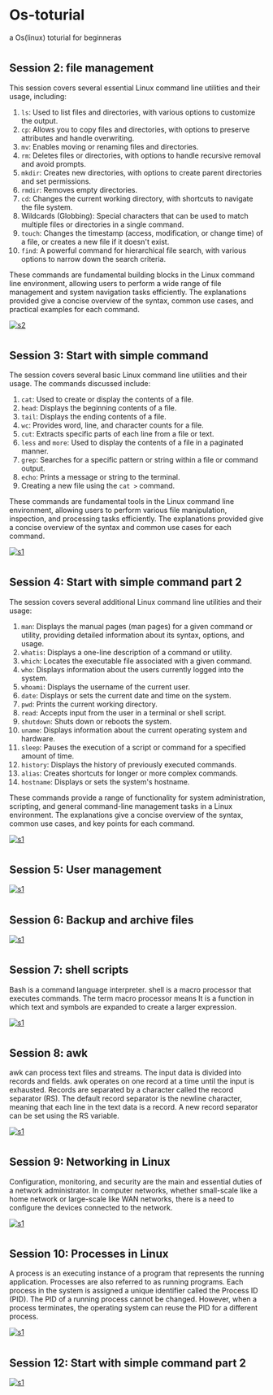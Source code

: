 # Os-toturial
a Os(linux) toturial for beginneras

#

## Session 2: file management

This session covers several essential Linux command line utilities and their usage, including:

1. `ls`: Used to list files and directories, with various options to customize the output.
2. `cp`: Allows you to copy files and directories, with options to preserve attributes and handle overwriting.
3. `mv`: Enables moving or renaming files and directories.
4. `rm`: Deletes files or directories, with options to handle recursive removal and avoid prompts.
5. `mkdir`: Creates new directories, with options to create parent directories and set permissions.
6. `rmdir`: Removes empty directories.
7. `cd`: Changes the current working directory, with shortcuts to navigate the file system.
8. Wildcards (Globbing): Special characters that can be used to match multiple files or directories in a single command.
9. `touch`: Changes the timestamp (access, modification, or change time) of a file, or creates a new file if it doesn't exist.
10. `find`: A powerful command for hierarchical file search, with various options to narrow down the search criteria.

These commands are fundamental building blocks in the Linux command line environment, allowing users to perform a wide range of file management and system navigation tasks efficiently. The explanations provided give a concise overview of the syntax, common use cases, and practical examples for each command.


 [![s2](https://img.shields.io/badge/s2%20read-FCFC0F)](https://github.com/tahamusvi/Os-toturial/blob/main/s2.md)

#

## Session 3: Start with simple command


The session covers several basic Linux command line utilities and their usage. The commands discussed include:

1. `cat`: Used to create or display the contents of a file.
2. `head`: Displays the beginning contents of a file.
3. `tail`: Displays the ending contents of a file.
4. `wc`: Provides word, line, and character counts for a file.
5. `cut`: Extracts specific parts of each line from a file or text.
6. `less` and `more`: Used to display the contents of a file in a paginated manner.
7. `grep`: Searches for a specific pattern or string within a file or command output.
8. `echo`: Prints a message or string to the terminal.
9. Creating a new file using the `cat >` command.

These commands are fundamental tools in the Linux command line environment, allowing users to perform various file manipulation, inspection, and processing tasks efficiently. The explanations provided give a concise overview of the syntax and common use cases for each command.

[![s1](https://img.shields.io/badge/s3%20read-FCFC0F)](https://github.com/tahamusvi/Os-toturial/blob/main/s3.md)

#

## Session 4: Start with simple command part 2

The session covers several additional Linux command line utilities and their usage:

1. `man`: Displays the manual pages (man pages) for a given command or utility, providing detailed information about its syntax, options, and usage.
2. `whatis`: Displays a one-line description of a command or utility.
3. `which`: Locates the executable file associated with a given command.
4. `who`: Displays information about the users currently logged into the system.
5. `whoami`: Displays the username of the current user.
6. `date`: Displays or sets the current date and time on the system.
7. `pwd`: Prints the current working directory.
8. `read`: Accepts input from the user in a terminal or shell script.
9. `shutdown`: Shuts down or reboots the system.
10. `uname`: Displays information about the current operating system and hardware.
11. `sleep`: Pauses the execution of a script or command for a specified amount of time.
12. `history`: Displays the history of previously executed commands.
13. `alias`: Creates shortcuts for longer or more complex commands.
14. `hostname`: Displays or sets the system's hostname.

These commands provide a range of functionality for system administration, scripting, and general command-line management tasks in a Linux environment. The explanations give a concise overview of the syntax, common use cases, and key points for each command.

[![s1](https://img.shields.io/badge/s4%20read-FCFC0F)](https://github.com/tahamusvi/Os-toturial/blob/main/s4.md)

#



## Session 5: User management

[![s1](https://img.shields.io/badge/s5%20read-FCFC0F)](https://github.com/tahamusvi/Os-toturial/blob/main/s5.md)


#

## Session 6: Backup and archive files

[![s1](https://img.shields.io/badge/s6%20read-FCFC0F)](https://github.com/tahamusvi/Os-toturial/blob/main/s6.md)



#



## Session 7: shell scripts
Bash is a command language interpreter. shell is a macro processor that executes commands. The term macro processor means
It is a function in which text and symbols are expanded to create a larger expression.

[![s1](https://img.shields.io/badge/s7%20read-FCFC0F)](https://github.com/tahamusvi/Os-toturial/blob/main/s7.md)



#



## Session 8: awk
awk can process text files and streams. The input data is divided into records and fields. awk operates on one record at a time until the input is exhausted. Records are separated by a character called the record separator (RS). The default record separator is the newline character, meaning that each line in the text data is a record. A new record separator can be set using the RS variable.

[![s1](https://img.shields.io/badge/s8%20read-FCFC0F)](https://github.com/tahamusvi/Os-toturial/blob/main/s8.md)



#



## Session 9: Networking in Linux
Configuration, monitoring, and security are the main and essential duties of a network administrator. In computer networks, whether small-scale like a home network or large-scale like WAN networks, there is a need to configure the devices connected to the network.

[![s1](https://img.shields.io/badge/s9%20read-FCFC0F)](https://github.com/tahamusvi/Os-toturial/blob/main/s9.md)



#




## Session 10: Processes in Linux

A process is an executing instance of a program that represents the running application. Processes are also referred to as running programs. Each process in the system is assigned a unique identifier called the Process ID (PID). The PID of a running process cannot be changed. However, when a process terminates, the operating system can reuse the PID for a different process.

[![s1](https://img.shields.io/badge/s10%20read-FCFC0F)](https://github.com/tahamusvi/Os-toturial/blob/main/10.md)



#




## Session 12: Start with simple command part 2

[![s1](https://img.shields.io/badge/s12%20read-FCFC0F)](https://github.com/tahamusvi/Os-toturial/blob/main/s12.md)
